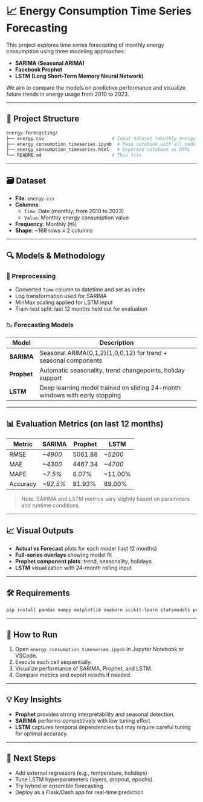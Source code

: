 # 📈 Energy Consumption Time Series Forecasting

This project explores time series forecasting of monthly energy consumption using three modeling approaches:

- **SARIMA (Seasonal ARIMA)**
- **Facebook Prophet**
- **LSTM (Long Short-Term Memory Neural Network)**

We aim to compare the models on predictive performance and visualize future trends in energy usage from 2010 to 2023.

---

## 📁 Project Structure

```bash
energy-forecasting/
├── energy.csv                         # Input dataset (monthly energy consumption)
├── energy_consumption_timeseries.ipynb  # Main notebook with all models and analysis
├── energy_consumption_timeseries.html   # Exported notebook as HTML
└── README.md                          # This file
```

---

## 🗃️ Dataset

- **File**: `energy.csv`
- **Columns**:  
  - `Time`: Date (monthly, from 2010 to 2023)  
  - `Value`: Monthly energy consumption value
- **Frequency**: Monthly (`MS`)
- **Shape**: ~168 rows × 2 columns

---

## 🔍 Models & Methodology

### 🧹 Preprocessing
- Converted `Time` column to datetime and set as index
- Log transformation used for SARIMA
- MinMax scaling applied for LSTM input
- Train-test split: last 12 months held out for evaluation

### 📉 Forecasting Models

| Model    | Description |
|----------|-------------|
| **SARIMA** | Seasonal ARIMA(0,1,2)(1,0,0,12) for trend + seasonal components |
| **Prophet** | Automatic seasonality, trend changepoints, holiday support |
| **LSTM** | Deep learning model trained on sliding 24-month windows with early stopping |

---

## 📊 Evaluation Metrics (on last 12 months)

| Metric     | SARIMA    | Prophet     | LSTM        |
|------------|-----------|-------------|-------------|
| RMSE       | *~4900*   | 5061.88     | *~5200*     |
| MAE        | *~4300*   | 4467.34     | *~4700*     |
| MAPE       | *~7.5%*   | 8.07%       | ~11.00%     |
| Accuracy   | *~92.5%*  | 91.93%      | 89.00%      |

> Note: SARIMA and LSTM metrics vary slightly based on parameters and runtime conditions.

---

## 📈 Visual Outputs

- **Actual vs Forecast** plots for each model (last 12 months)
- **Full-series overlays** showing model fit
- **Prophet component plots**: trend, seasonality, holidays
- **LSTM** visualization with 24-month rolling input

---

## 🛠 Requirements

```bash
pip install pandas numpy matplotlib seaborn scikit-learn statsmodels prophet keras tensorflow
```

---

## 🚀 How to Run

1. Open `energy_consumption_timeseries.ipynb` in Jupyter Notebook or VSCode.
2. Execute each cell sequentially.
3. Visualize performance of SARIMA, Prophet, and LSTM.
4. Compare metrics and export results if needed.

---

## 💡 Key Insights

- **Prophet** provides strong interpretability and seasonal detection.
- **SARIMA** performs competitively with low tuning effort.
- **LSTM** captures temporal dependencies but may require careful tuning for optimal accuracy.

---

## 📌 Next Steps

- Add external regressors (e.g., temperature, holidays)
- Tune LSTM hyperparameters (layers, dropout, epochs)
- Try hybrid or ensemble forecasting
- Deploy as a Flask/Dash app for real-time prediction
